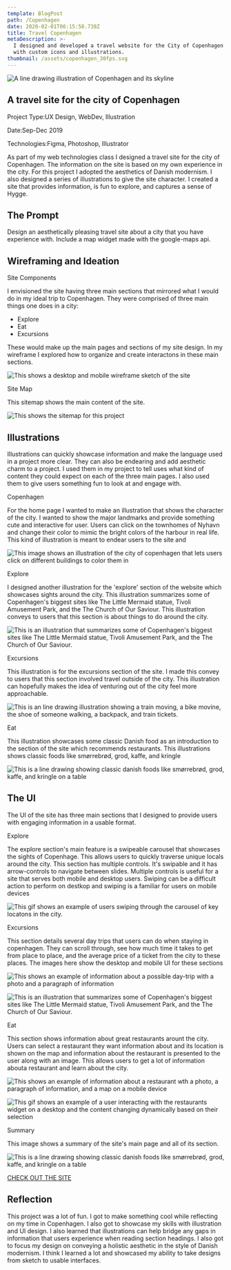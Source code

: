 ```yaml
---
template: BlogPost
path: /Copenhagen
date: 2020-02-01T06:15:50.738Z
title: Travel Copenhagen
metaDescription: >-
  I designed and developed a travel website for the City of Copenhagen complete
  with custom icons and illustrations.
thumbnail: /assets/copenhagen_30fps.svg
---
```

![A line drawing illustration of Copenhagen and its skyline](https://liamkiniry.site/assets/images/copenhagen/copenhagensvg.svg)

## A travel site for the city of Copenhagen

Project Type:UX Design, WebDev, Illustration

Date:Sep-Dec 2019

Technologies:Figma, Photoshop, Illustrator

As part of my web technologies class I designed a travel site for the city of Copenhagen. The information on the site is based on my own experience in the city. For this project I adopted the aesthetics of Danish modernism. I also designed a series of illustrations to give the site character. I created a site that provides information, is fun to explore, and captures a sense of Hygge.

## The Prompt

Design an aesthetically pleasing travel site about a city that you have experience with. Include a map widget made with the google-maps api.

## Wireframing and Ideation

Site Components

I envisioned the site having three main sections that mirrored what I would do in my ideal trip to Copenhagen. They were comprised of three main things one does in a city:

* Explore
* Eat
* Excursions

These would make up the main pages and sections of my site design. In my wireframe I explored how to organize and create interactons in these main sections.

![This shows a desktop and mobile wireframe sketch of the site](https://liamkiniry.site/assets/images/copenhagen/wireframe.jpg)

Site Map

This sitemap shows the main content of the site.

![This shows the sitemap for this project](https://liamkiniry.site/assets/images/copenhagen/sitemap.png)

## Illustrations

Illustrations can quickly showcase information and make the language used in a project more clear. They can also be endearing and add aesthetic charm to a project. I used them in my project to tell uses what kind of content they could expect on each of the three main pages. I also used them to give users something fun to look at and engage with.

Copenhagen

For the home page I wanted to make an illustration that shows the character of the city. I wanted to show the major landmarks and provide something cute and interactive for user. Users can click on the townhomes of Nyhavn and change their color to mimic the bright colors of the harbour in real life. This kind of illustration is meant to endear users to the site and

![ This image shows an illustration of the city of copenhagen that lets users click on different buildings to color them in](https://liamkiniry.site/assets/images/copenhagen/header-color.gif)

Explore

I designed another illustration for the 'explore' section of the website which showcases sights around the city. This illustration summarizes some of Copenhagen's biggest sites like The Little Mermaid statue, Tivoli Amusement Park, and the The Church of Our Saviour. This illustration conveys to users that this section is about things to do around the city.

![This is an illustration that summarizes some of Copenhagen's biggest sites like The Little Mermaid statue, Tivoli Amusement Park, and the The Church of Our Saviour.](https://liamkiniry.site/assets/images/copenhagen/explore.svg)

Excursions

This illustration is for the excursions section of the site. I made this convey to users that this section involved travel outside of the city. This illustration can hopefully makes the idea of venturing out of the city feel more approachable.

![This is an line drawing illustration showing a train moving, a bike movine, the shoe of someone walking, a backpack, and train tickets.](https://liamkiniry.site/assets/images/copenhagen/excursions.svg)

Eat

This illustration showcases some classic Danish food as an introduction to the section of the site which recommends restaurants. This illustrations shows classic foods like smørrebrød, grod, kaffe, and kringle

![This is a line drawing showing classic danish foods like smørrebrød, grod, kaffe, and kringle on a table](https://liamkiniry.site/assets/images/copenhagen/eatheader.svg)

## The UI

The UI of the site has three main sections that I designed to provide users with engaging information in a usable format.

Explore

The explore section's main feature is a swipeable carousel that showcases the sights of Copenhage. This allows users to quickly traverse unique locals around the city. This section has multiple controls. It's swipable and it has arrow-controls to navigate between slides. Multiple controls is useful for a site that serves both mobile and desktop users. Swiping can be a difficult action to perform on destkop and swiping is a familiar for users on mobile devices

![ This gif shows an example of users swiping through the carousel of key locatons in the city.](https://liamkiniry.site/assets/images/copenhagen/swipe.gif)

Excursions

This section details several day trips that users can do when staying in copenhagen. They can scroll through, see how much time it takes to get from place to place, and the average price of a ticket from the city to these places. The images here show the desktop and mobile UI for these sections

![This shows an example of information about a possible day-trip with a photo and a paragraph of information](https://liamkiniry.site/assets/images/copenhagen/day-trip.png)

![This is an illustration that summarizes some of Copenhagen's biggest sites like The Little Mermaid statue, Tivoli Amusement Park, and the The Church of Our Saviour.](https://liamkiniry.site/assets/images/copenhagen/daytrips2.png)

Eat

This section shows information about great restaurants arount the city. Users can select a restaurant they want information about and its location is shown on the map and information about the restaurant is presented to the user along with an image. This allows users to get a lot of information abouta restaurant and learn about the city.

![This shows an example of information about a restaurant wth a photo, a paragraph of information, and a map on a mobile device](https://liamkiniry.site/assets/images/copenhagen/eat-section.png)

![This gif shows an example of a user interacting with the restaurants widget on a desktop and the content changing dynamically based on their selection](https://liamkiniry.site/assets/images/copenhagen/restaurants-map.gif)

Summary

This image shows a summary of the site's main page and all of its section.

![This is a line drawing showing classic danish foods like smørrebrød, grod, kaffe, and kringle on a table](https://liamkiniry.site/assets/images/copenhagen/full-page.png)

[CHECK OUT THE SITE](https://people.rit.edu/~lak3540/646/individual_project/)

## Reflection

This project was a lot of fun. I got to make something cool while reflecting on my time in Copenhagen. I also got to showcase my skills with illustration and UI design. I also learned that illustrations can help bridge any gaps in information that users experience when reading section headings. I also got to focus my design on conveying a holistic aesthetic in the style of Danish modernism. I think I learned a lot and showcased my ability to take designs from sketch to usable interfaces.
